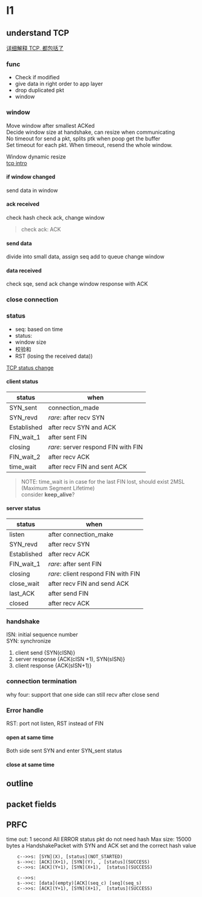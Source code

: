 # l1

## understand TCP

[详细解释 TCP, 都包括了](https://juejin.im/post/5ba895a06fb9a05ce95c5dac)

### func

- Check if modified
- give data in right order to app layer
- drop duplicated pkt
- window

### window

Move window after smallest ACKed  
Decide window size at handshake, can resize when communicating  
No timeout for send a pkt, splits ptk when poop get the buffer  
Set timeout for each pkt.
When timeout, resend the whole window.

Window dynamic resize  
[tcp intro](https://blog.csdn.net/wdscq1234/article/details/52444277)

#### if window changed

send data in window

#### ack received

check hash
check ack, change window

> check ack: ACK

#### send data

divide into small data, assign seq
add to queue
change window

#### data received

check sqe,
send ack
change window
response with ACK

### close connection

### status

- seq: based on time
- status:
- window size
- 校验和
- RST (losing the received data))

[TCP status change](http://ttcplinux.sourceforge.net/documents/one/tcpstate/tcpstate.html)

#### client status

| status      | when                                |
| ----------- | ----------------------------------- |
| SYN_sent    | connection_made                     |
| SYN_revd    | _rare_: after recv SYN              |
| Established | after recv SYN and ACK              |
| FIN_wait_1  | after sent FIN                      |
| closing     | _rare_: server respond FIN with FIN |
| FIN_wait_2  | after recv ACK                      |
| time_wait   | after recv FIN and sent ACK         |

> NOTE: time_wait is in case for the last FIN lost, should exist 2MSL (Maximum Segment Lifetime)  
> consider **keep_alive**?

#### server status

| status      | when                                |
| ----------- | ----------------------------------- |
| listen      | after connection_make               |
| SYN_revd    | after recv SYN                      |
| Established | after recv ACK                      |
| FIN_wait_1  | _rare_: after sent FIN              |
| closing     | _rare_: client respond FIN with FIN |
| close_wait  | after recv FIN and send ACK         |
| last_ACK    | after send FIN                      |
| closed      | after recv ACK                      |

### handshake

ISN: initial sequence number  
SYN: synchronize

1. client send {SYN(cISN)}
2. server response {ACK(cISN +1), SYN(sISN)}
3. client response {ACK(sISN+1)}

### connection termination

why four: support that one side can still recv after close send

### Error handle

RST: port not listen, RST instead of FIN

#### open at same time

Both side sent SYN and enter SYN_sent status

#### close at same time

## outline

## packet fields

## PRFC

time out: 1 second
All ERROR status pkt do not need hash
Max size: 15000 bytes
a HandshakePacket with SYN and ACK set and the correct hash value

```sequence
    c-->>s: [SYN](X), [status](NOT_STARTED)
    s-->>c: [ACK](X+1), [SYN](Y), , [status](SUCCESS)
    c-->>s: [ACK](Y+1), [SYN](X+1),  [status](SUCCESS)
```

```sequence
    c-->>s:
    s-->>c: [data](empty)[ACK](seq_c) [seq](seq_s)
    c-->>s: [ACK](Y+1), [SYN](X+1),  [status](SUCCESS)
```
